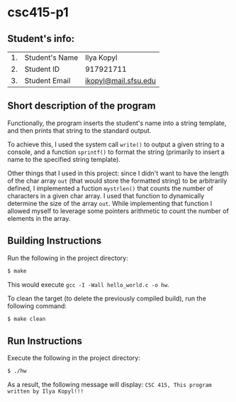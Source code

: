 # csc415-p1

## Student's info:
 
 ||||
 | ------------- |-------------| -----|
 | 1. | Student's Name | Ilya Kopyl |
 | 2. | Student ID | 917921711 |
 | 3. | Student Email | ikopyl@mail.sfsu.edu |

## Short description of the program
Functionally, the program inserts the student's name into a string template, and then prints that string to the standard output.

To achieve this, I used the system call `write()` to output a given string to a console, and a function `sprintf()` to format the string (primarily to insert a name to the specified string template).

Other things that I used in this project: since I didn't want to have the length of the char array `out` (that would store the formatted string) to be arbitrarily defined, I implemented a fuction `mystrlen()` that counts the number of characters in a given char array. I used that function to dynamically determine the size of the array `out`. While implementing that function I allowed myself to leverage some pointers arithmetic to count the number of elements in the array.


## Building Instructions
Run the following in the project directory:
```bash
$ make
```
This would execute `gcc -I -Wall hello_world.c -o hw`.

To clean the target (to delete the previously compiled build), run the following command:
```bash
$ make clean
```

## Run Instructions
Execute the following in the project directory:
```bash
$ ./hw
```

As a result, the following message will display: `CSC 415, This program written by Ilya Kopyl!!!`